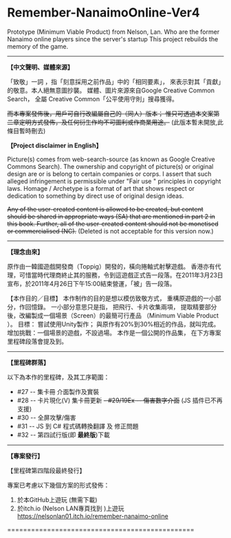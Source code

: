 # Remember-NanaimoOnline-Ver4


Prototype (Minimum Viable Product) from Nelson, Lan. Who are the former Nanaimo online players since the server's startup This project rebuilds the memory of the game.

---

**【中文聲明、媒體來源】**

「致敬」一詞 ，指「刻意採用之前作品」中的「相同要素」， 來表示對其「貢獻」的敬意。本人絕無意圖抄襲。 媒體、圖片來源來自Google Creative Common Search， 全屬 Creative Common「公平使用守則」搜尋獲得。

~~而本專案發佈後，用戶可自行改編屬自己的（同人）版本； 惟只可透過本文案第二章定明方式發佈，及任何衍生作均不可圖利或作商業用途。~~
 (此版本暫未開放,此條目暫時刪去)

**【Project disclaimer in English】**

Picture(s) comes from web-search-source (as known as Google Creative Commons Search). The ownership and copyright of picture(s) or original design are or is belong to certain companies or corps. I assert that such alleged infringement is permissible under "Fair use " principles in copyright laws. Homage / Archetype is a format of art that shows respect or dedication to something by direct use of original design ideas.

~~Any of the user-created content is allowed to be created, but content should be shared in appropriate ways (SA) that are mentioned in part 2 in this book. Further, all of the user-created content should not be monetised or commercialised (NC).~~ 
(Deleted is not acceptable for this version now.)

---

**【理念由來】**

原作由一韓國遊戲開發商（Toppig）開發的，橫向捲軸式射擊遊戲。 香港亦有代理，可惜當時代理商終止其的服務，令到這遊戲正式告一段落。在2011年3月23日宣布，於2011年4月26日下午15:00結束營運，「被」告一段落。

【本作目的／目標】 
本作制作的目的是想以模仿致敬方式， 重構原遊戲的一小部分，作回憶錄。 
一小部分意思只是指， 把飛行、卡片收集兩項， 提取精要部分後，改編製成一個場景（Screen）的最簡可行產品 （Minimum Viable Product ）。 
目標： 嘗試使用Unity製作； 與原作有20%到30%相近的作品，就叫完成。 增加挑戰：一個場景的遊戲，不設過場。 本作是一個公開的作品集， 在下方專案里程碑段落會提及到。

---

**【里程碑群落】**

以下為本作的里程碑，及其工序範圍：

- #27 -- 集卡冊 介面製作及實裝
- #28 -- 卡片現化(V) 集卡冊更新
~~- #29/19Ex -- 傷害數字介面~~  (JS 插件已不再支援)
- #30 -- 全屏攻擊/傷害
- #31 -- JS 到 C# 程式碼轉換翻譯 及 修正問題
- #32 -- 第四試行版(即 **最終版**)下載

---
**【專案發行】**

【里程碑第四階段最終發行】

專案已考慮以下幾個方案的形式發佈：

1. 於本GitHub上遊玩 (無需下載)
2. 於itch.io (Nelson LAN專頁找到 )上遊玩 https://nelsonlan01.itch.io/remember-nanaimo-online

===============================================
